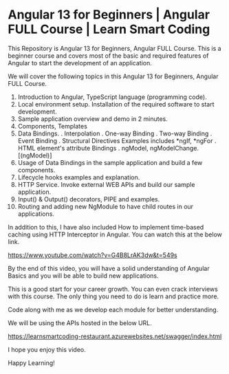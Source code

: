 # Angular 13 for Beginners | Angular FULL Course | Learn Smart Coding
This Repository is Angular 13 for Beginners, Angular FULL Course. This is a beginner course and covers most of the basic and required features of Angular to start the development of an application.

We will cover the following topics in this Angular 13 for Beginners, Angular FULL Course.

1. Introduction to Angular, TypeScript language (programming code).
2. Local environment setup. Installation of the required software to start development.
3. Sample application overview and demo in 2 minutes.
4. Components, Templates
5. Data Bindings.
     . Interpolation
     . One-way Binding
     . Two-way Binding
     . Event Binding
     . Structural Directives Examples includes *ngIf, *ngFor
     . HTML element's attribute Bindings
     . ngModel, ngModelChange. [(ngModel)]
6. Usage of Data Bindings in the sample application and build a few components.
7. Lifecycle hooks examples and explanation.
8. HTTP Service. Invoke external WEB APIs and build our sample application.
9. Input() & Output() decorators, PIPE and examples.
10. Routing and adding new NgModule to have child routes in our applications.

In addition to this, I have also included How to implement time-based caching using HTTP Interceptor in Angular. You can watch this at the below link.

https://www.youtube.com/watch?v=G4B8LrAK3dw&t=549s

By the end of this video, you will have a solid understanding of Angular Basics and you will be able to build new applications.

This is a good start for your career growth. You can even crack interviews with this course. The only thing you need to do is learn and practice more.

Code along with me as we develop each module for better understanding.

We will be using the APIs hosted in the below URL.

https://learnsmartcoding-restaurant.azurewebsites.net/swagger/index.html


I hope you enjoy this video.

Happy Learning!